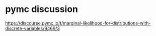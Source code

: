 # pymc discussion
https://discourse.pymc.io/t/marginal-likelihood-for-distributions-with-discrete-variables/9469/3
